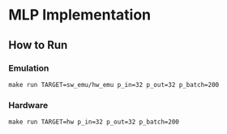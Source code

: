 # MLP Implementation

## How to Run

### Emulation

```
make run TARGET=sw_emu/hw_emu p_in=32 p_out=32 p_batch=200
```

### Hardware

```
make run TARGET=hw p_in=32 p_out=32 p_batch=200
```
